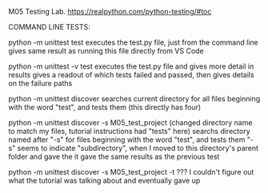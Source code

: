 M05 Testing Lab. https://realpython.com/python-testing/#toc


COMMAND LINE TESTS:

python -m unittest test
    executes the test.py file, just from the command line
    gives same result as running this file directly from VS Code

python -m unittest -v test
    executes the test.py file and gives more detail in results
    gives a readout of which tests failed and passed, then gives details on the failure paths

python -m unittest discover
    searches current directory for all files beginning with the word "test", and tests them (this directly has four)

python -m unittest discover -s M05_test_project
(changed directory name to match my files, tutorial instructions had "tests" here)
    searchs directory named after "-s" for files beginning with the word "test", and tests them
    "-s" seems to indicate "subdirectory", when I moved to this directory's parent folder and gave the it gave the same results as the previous test

python -m unittest discover -s M05_test_project -t ???
    I couldn't figure out what the tutorial was talking about and eventually gave up
